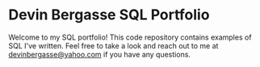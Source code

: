 # Devin Bergasse SQL Portfolio

Welcome to my SQL portfolio! This code repository contains examples of SQL I've written. Feel free to take a look and reach out to me at devinbergasse@yahoo.com if you have any questions. 
